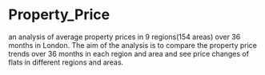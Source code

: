 # Property_Price
an analysis of average property prices in 9 regions(154 areas) over 36 months in London.  The aim of the analysis is to compare the property price trends over 36 months in each region and area and see price changes of flats in different regions and areas.
